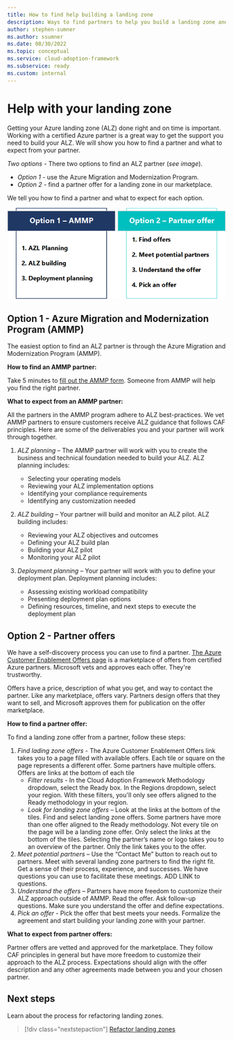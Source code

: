 ```yaml
---
title: How to find help building a landing zone
description: Ways to find partners to help you build a landing zone and what to expect from partners.
author: stephen-sumner
ms.author: ssumner
ms.date: 08/30/2022
ms.topic: conceptual
ms.service: cloud-adoption-framework
ms.subservice: ready
ms.custom: internal
---
```


# Help with your landing zone

Getting your Azure landing zone (ALZ) done right and on time is important. Working with a certified Azure partner is a great way to get the support you need to build your ALZ. We will show you how to find a partner and what to expect from your partner.

*Two options* - There  two options to find an ALZ partner (*see image*).

- *Option 1* - use the Azure Migration and Modernization Program.
- *Option 2* - find a partner offer for a landing zone in our marketplace.

We tell you how to find a partner and what to expect for each option.

![A graphic that summarizes the two options to find a partner: the Azure Migration and Modernization Program and partner marketplace. The graphic lists the expectations for both options.](./media/alz-partner-options.png)

## Option 1 - Azure Migration and Modernization Program (AMMP)

The easiest option to find an ALZ partner is through the Azure Migration and Modernization Program (AMMP).

**How to find an AMMP partner:**

Take 5 minutes to [fill out the AMMP form](/migration/migration-modernization-program/#program-form). Someone from AMMP will help you find the right partner.

**What to expect from an AMMP partner:**

All the partners in the AMMP program adhere to ALZ best-practices. We vet AMMP partners to ensure customers receive ALZ guidance that follows CAF principles. Here are some of the deliverables you and your partner will work through together.

1. *ALZ planning* – The AMMP partner will work with you to create the business and technical foundation needed to build your ALZ. ALZ planning includes:

    - Selecting your operating models
    - Reviewing your ALZ implementation options
    - Identifying your compliance requirements
    - Identifying any customization needed

1. *ALZ building* – Your partner will build and monitor an ALZ pilot. ALZ building includes:

    - Reviewing your ALZ objectives and outcomes
    - Defining your ALZ build plan
    - Building your ALZ pilot
    - Monitoring your ALZ pilot

1. *Deployment planning* – Your partner will work with you to define your deployment plan. Deployment planning includes:

    - Assessing existing workload compatibility
    - Presenting deployment plan options
    - Defining resources, timeline, and next steps to execute the deployment plan

## Option 2 - Partner offers

We have a self-discovery process you can use to find a partner. [The Azure Customer Enablement Offers page](/azure/partners/adopt?filters=ready) is a marketplace of offers from certified Azure partners. Microsoft vets and approves each offer. They're trustworthy.

Offers have a price, description of what you get, and way to contact the partner. Like any marketplace, offers vary. Partners design offers that they want to sell, and Microsoft approves them for publication on the offer marketplace.

**How to find a partner offer:**

To find a landing zone offer from a partner, follow these steps:

1. *Find lading zone offers* - The Azure Customer Enablement Offers link takes you to a page filled with available offers. Each tile or square on the page represents a different offer. Some partners have multiple offers. Offers are links at the bottom of each tile
    - *Filter results* - In the Cloud Adoption Framework Methodology dropdown, select the Ready box. In the Regions dropdown, select your region. With these filters, you'll only see offers aligned to the Ready methodology in your region.
    - *Look for landing zone offers* – Look at the links at the bottom of the tiles. Find and select landing zone offers. Some partners have more than one offer aligned to the Ready methodology. Not every tile on the page will be a landing zone offer. Only select the links at the bottom of the tiles. Selecting the partner’s name or logo takes you to an overview of the partner. Only the link takes you to the offer.
1. *Meet potential partners* – Use the “Contact Me” button to reach out to partners. Meet with several landing zone partners to find the right fit. Get a sense of their process, experience, and successes. We have questions you can use to facilitate these meetings. ADD LINK to questions.
1. *Understand the offers* – Partners have more freedom to customize their ALZ approach outside of AMMP. Read the offer. Ask follow-up questions. Make sure you understand the offer and define expectations.
1. *Pick an offer* - Pick the offer that best meets your needs. Formalize the agreement and start building your landing zone with your partner.

**What to expect from partner offers:**

Partner offers are vetted and approved for the marketplace. They follow CAF principles in general but have more freedom to customize their approach to the ALZ process. Expectations should align with the offer description and any other agreements made between you and your chosen partner.

## Next steps

Learn about the process for refactoring landing zones.

> [!div class="nextstepaction"]
> [Refactor landing zones](./refactor.md)
